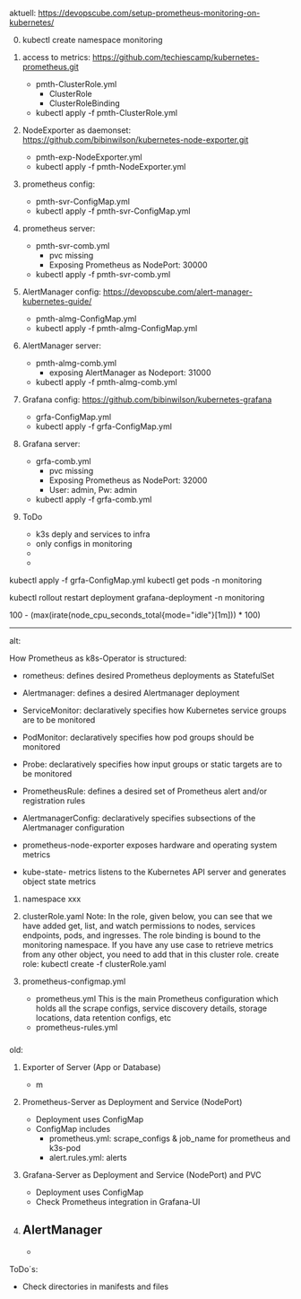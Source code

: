 aktuell:
https://devopscube.com/setup-prometheus-monitoring-on-kubernetes/

0. kubectl create namespace monitoring

1. access to metrics: https://github.com/techiescamp/kubernetes-prometheus.git
    - pmth-ClusterRole.yml
        - ClusterRole
        - ClusterRoleBinding
    - kubectl apply -f pmth-ClusterRole.yml

2.  NodeExporter as daemonset: https://github.com/bibinwilson/kubernetes-node-exporter.git
    - pmth-exp-NodeExporter.yml
    - kubectl apply  -f pmth-NodeExporter.yml 

3. prometheus config:
    - pmth-svr-ConfigMap.yml
    - kubectl apply -f pmth-svr-ConfigMap.yml

4. prometheus server:
    - pmth-svr-comb.yml
        - pvc missing
        - Exposing Prometheus as NodePort: 30000
    - kubectl apply  -f pmth-svr-comb.yml

5. AlertManager config: https://devopscube.com/alert-manager-kubernetes-guide/
    - pmth-almg-ConfigMap.yml
    - kubectl apply  -f pmth-almg-ConfigMap.yml

6. AlertManager server:
    - pmth-almg-comb.yml
        - exposing AlertManager as Nodeport: 31000
    - kubectl apply  -f pmth-almg-comb.yml

7. Grafana config: https://github.com/bibinwilson/kubernetes-grafana
    - grfa-ConfigMap.yml
    - kubectl apply  -f grfa-ConfigMap.yml

8. Grafana server:
    - grfa-comb.yml
        - pvc missing
        - Exposing Prometheus as NodePort: 32000
        - User: admin, Pw: admin
    - kubectl apply  -f grfa-comb.yml


99. ToDo
    - k3s deply and services to infra
    - only configs in monitoring
    - 
    - 

kubectl apply -f grfa-ConfigMap.yml
kubectl get pods -n monitoring

kubectl rollout restart deployment grafana-deployment -n monitoring

100 - (max(irate(node_cpu_seconds_total{mode="idle"}[1m])) * 100)





---------------------
alt:


How Prometheus as k8s-Operator is structured:

- rometheus: defines desired Prometheus deployments as StatefulSet
- Alertmanager: defines a desired Alertmanager deployment
- ServiceMonitor: declaratively specifies how Kubernetes service groups are to be monitored
- PodMonitor: declaratively specifies how pod groups should be monitored
- Probe: declaratively specifies how input groups or static targets are to be monitored
- PrometheusRule: defines a desired set of Prometheus alert and/or registration rules
- AlertmanagerConfig: declaratively specifies subsections of the Alertmanager configuration

- prometheus-node-exporter exposes hardware and operating system metrics
- kube-state- metrics listens to the Kubernetes API server and generates object state metrics



1. namespace xxx
2. clusterRole.yaml
    Note: In the role, given below, you can see that we have added get, list, and watch permissions to nodes, services endpoints, pods, and ingresses. The role binding is bound to the monitoring namespace. If you have any use case to retrieve metrics from any other object, you need to add that in this cluster role.
    create role:
    kubectl create -f clusterRole.yaml 

3. prometheus-configmap.yml
    - prometheus.yml
        This is the main Prometheus configuration which holds all the scrape configs, service discovery details, storage locations, data retention configs, etc
    - prometheus-rules.yml

###

old:
1. Exporter of Server (App or Database)
    - m

2. Prometheus-Server as Deployment and Service (NodePort)
    - Deployment uses ConfigMap
    - ConfigMap includes 
        - prometheus.yml: scrape_configs & job_name for prometheus and k3s-pod
        - alert.rules.yml: alerts

3. Grafana-Server as Deployment and Service (NodePort) and PVC
    - Deployment uses ConfigMap
    - Check Prometheus integration in Grafana-UI

4. AlertManager
    - 
    - 



ToDo´s:
- Check directories in manifests and files







#